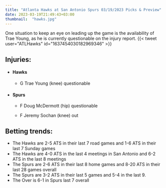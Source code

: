 ```yaml
---
title: "Atlanta Hawks at San Antonio Spurs 03/19/2023 Picks & Preview"
date: 2023-03-19T21:49:43+03:00
thumbnail:  "hawks.jpg"
---
```


One situation to keep an eye on leading up the game is the availability of Trae Young, as he is currently questionable on the injury report.<!--more-->
{{< tweet user="ATLHawks" id="1637454030182969346" >}}

## Injuries:

  - #### Hawks

    - G Trae Young (knee) questionable

  - #### Spurs

    - F Doug McDermott (hip) questionable

    - F Jeremy Sochan (knee) out

## Betting trends:

  - The Hawks are 2-5 ATS in their last 7 road games and 1-6 ATS in their last 7 Sunday games
  - The Hawks are 4-0 ATS in the last 4 meetings in San Antonio and 6-2 ATS in the last 8 meetings
  - The Spurs are 2-6 ATS in their last 8 home games and 8-20 ATS in their last 28 games overall
  - The Spurs are 3-2 ATS in their last 5 games and 5-4 in the last 9.
  - The Over is 6-1 in Spurs last 7 overall




